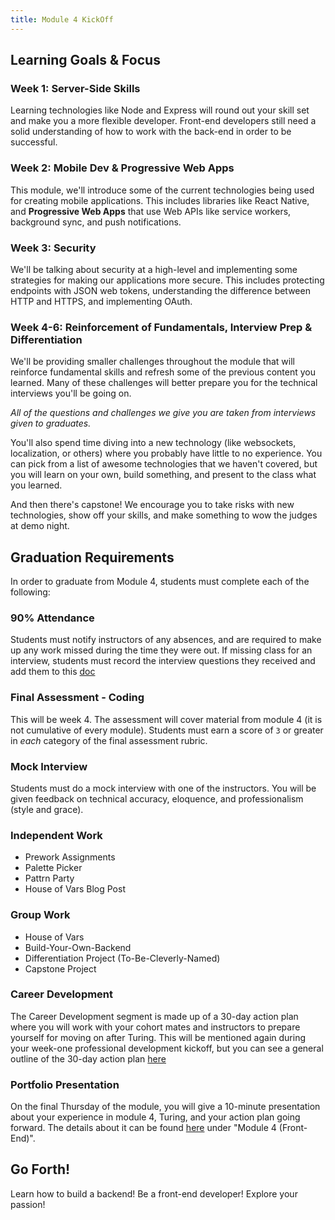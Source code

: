 ```yaml
---
title: Module 4 KickOff
---
```


## Learning Goals & Focus

### Week 1: Server-Side Skills

Learning technologies like Node and Express will round out your skill set and make you a more flexible developer. 
Front-end developers still need a solid understanding of how to work with the back-end in order to be successful.

### Week 2: Mobile Dev & Progressive Web Apps

This module, we'll introduce some of the current technologies being used for creating mobile applications. 
This includes libraries like React Native, and **Progressive Web Apps** that use Web APIs like service workers, background sync, and push notifications.

### Week 3: Security

We'll be talking about security at a high-level and implementing some strategies for making our applications more secure. 
This includes protecting endpoints with JSON web tokens, understanding the difference between HTTP and HTTPS, and implementing OAuth.

### Week 4-6: Reinforcement of Fundamentals, Interview Prep & Differentiation

We'll be providing smaller challenges throughout the module that will reinforce fundamental skills and refresh some of the previous content you learned. 
Many of these challenges will better prepare you for the technical interviews you'll be going on.

_All of the questions and challenges we give you are taken from interviews given to graduates._

You'll also spend time diving into a new technology (like websockets, localization, or others) where you probably have little to no experience. 
You can pick from a list of awesome technologies that we haven't covered, but you will learn on your own, build something, and present to the class what you learned.

And then there's capstone! We encourage you to take risks with new technologies, show off your skills, and make something to wow the judges at demo night.

## Graduation Requirements

In order to graduate from Module 4, students must complete each of the following:

### 90% Attendance

Students must notify instructors of any absences, and are required to make up any work missed during the time they were out. 
If missing class for an interview, students must record the interview questions they received and add them to this [doc](https://docs.google.com/document/d/1PPfnfGOmzVRPXVa9t9qzl1G6vYM52teL7NksRQbfqiQ/edit?usp=sharing)

### Final Assessment - Coding

This will be week 4. The assessment will cover material from module 4 (it is not cumulative of every module). Students must earn a score of `3` or greater in *each* category of the final assessment rubric.

### Mock Interview

Students must do a mock interview with one of the instructors. You will be given feedback on technical accuracy, eloquence, and professionalism (style and grace).

### Independent Work

* Prework Assignments
* Palette Picker
* Pattrn Party
* House of Vars Blog Post

### Group Work

* House of Vars
* Build-Your-Own-Backend
* Differentiation Project (To-Be-Cleverly-Named)
* Capstone Project

### Career Development

The Career Development segment is made up of a 30-day action plan where you will work with your cohort mates and instructors to prepare yourself for moving on after Turing. 
This will be mentioned again during your week-one professional development kickoff, but you can see a general outline of the 30-day action plan [here](https://github.com/turingschool/career-development-curriculum/blob/master/module_four/post_grad_plan.md)

### Portfolio Presentation

On the final Thursday of the module, you will give a 10-minute presentation about your experience in module 4, Turing, and your action plan going forward. 
The details about it can be found [here](https://github.com/turingschool/portfolios/blob/master/README.markdown) under "Module 4 (Front-End)".


## Go Forth!

Learn how to build a backend! Be a front-end developer! Explore your passion!
